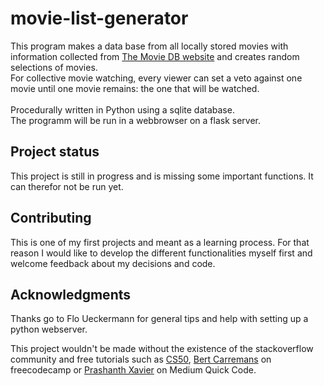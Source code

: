 # movie-list-generator
This program makes a data base from all locally stored movies with information collected from [The Movie DB website](https://www.themoviedb.org/documentation/api) and creates random selections of movies. <br>
For collective movie watching, every viewer can set a veto against one movie until one movie remains: the one that will be watched. 
<br><br>Procedurally written in Python using a sqlite database. <br> The programm will be run in a webbrowser on a flask server.  

## Project status

This project is still in progress and is missing some important functions. It can therefor not be run yet. 


## Contributing

This is one of my first projects and meant as a learning process. For that reason I would like to develop the different functionalities myself first and welcome feedback about my decisions and code.


## Acknowledgments

Thanks go to Flo Ueckermann for general tips and help with setting up a python webserver.

This project wouldn't be made without the existence of the stackoverflow community and free tutorials such as [CS50](https://www.youtube.com/watch?v=j5wysXqaIV8&feature=youtu.be), [Bert Carremans](https://www.freecodecamp.org/news/scrape-the-web-for-top-rated-movies-on-tv/) on freecodecamp or [Prashanth Xavier](https://medium.com/quick-code/absolute-beginners-guide-to-slaying-apis-using-python-7b380dc82236) on Medium Quick Code. 
